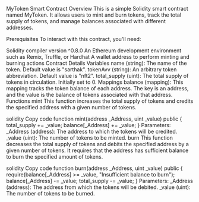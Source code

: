 MyToken Smart Contract
Overview
This is a simple Solidity smart contract named MyToken. It allows users to mint and burn tokens, track the total supply of tokens, and manage balances associated with different addresses.

Prerequisites
To interact with this contract, you'll need:

Solidity compiler version ^0.8.0
An Ethereum development environment such as Remix, Truffle, or Hardhat
A wallet address to perform minting and burning actions
Contract Details
Variables
name (string): The name of the token. Default value is "sarthak".
tokenAvv (string): An arbitrary token abbreviation. Default value is "nft2".
total_supply (uint): The total supply of tokens in circulation. Initially set to 0.
Mappings
balance (mapping): This mapping tracks the token balance of each address. The key is an address, and the value is the balance of tokens associated with that address.
Functions
mint
This function increases the total supply of tokens and credits the specified address with a given number of tokens.

solidity
Copy code
function mint(address _Address, uint _value) public {
    total_supply += _value;
    balance[_Address] += _value;
}
Parameters:
_Address (address): The address to which the tokens will be credited.
_value (uint): The number of tokens to be minted.
burn
This function decreases the total supply of tokens and debits the specified address by a given number of tokens. It requires that the address has sufficient balance to burn the specified amount of tokens.

solidity
Copy code
function burn(address _Address, uint _value) public {
    require(balance[_Address] >= _value, "Insufficient balance to burn");
    balance[_Address] -= _value;
    total_supply -= _value;
}
Parameters:
_Address (address): The address from which the tokens will be debited.
_value (uint): The number of tokens to be burned.
